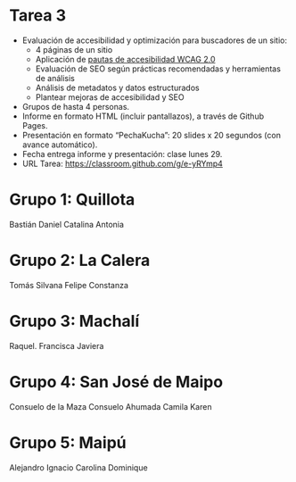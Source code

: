 # Tarea 3

* Evaluación de accesibilidad y optimización para buscadores de un sitio:
    + 4 páginas de un sitio
    + Aplicación de [pautas de accesibilidad WCAG 2.0](http://www.sidar.org/traducciones/wcag20/es/)
    + Evaluación de SEO según prácticas recomendadas y herramientas de análisis
    + Análisis de metadatos y datos estructurados
    + Plantear mejoras de accesibilidad y SEO
* Grupos de hasta 4 personas.
* Informe en formato HTML (incluir pantallazos), a través de Github Pages.
* Presentación en formato “PechaKucha”: 20 slides x 20 segundos (con avance automático).
* Fecha entrega informe y presentación: clase lunes 29.
* URL Tarea: https://classroom.github.com/g/e-yRYmp4

# Grupo 1: Quillota
Bastián
Daniel
Catalina
Antonia

# Grupo 2: La Calera
Tomás
Silvana
Felipe
Constanza

# Grupo 3: Machalí
Raquel.
Francisca
Javiera

# Grupo 4: San José de Maipo
Consuelo de la Maza
Consuelo Ahumada
Camila
Karen

# Grupo 5: Maipú
Alejandro
Ignacio
Carolina
Dominique
